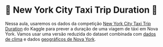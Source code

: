 # :oncoming_taxi: New York City Taxi Trip Duration :taxi:

Nessa aula, usaremos os dados da competição [New York City Taxi Trip Duration](https://www.kaggle.com/c/nyc-taxi-trip-duration/overview) do Kaggle para prever a duração de uma viagem de táxi em Nova York. Vamos usar uma versão reduzida do dataset combinada com [dados de clima](https://www.kaggle.com/cabaki/knycmetars2016) e dados [geográficos de Nova York](https://data.cityofnewyork.us/City-Government/Borough-Boundaries/tqmj-j8zm).
